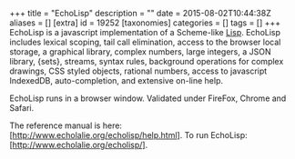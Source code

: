 +++
title = "EchoLisp"
description = ""
date = 2015-08-02T10:44:38Z
aliases = []
[extra]
id = 19252
[taxonomies]
categories = []
tags = []
+++
EchoLisp is a javascript implementation of a Scheme-like [Lisp](https://rosettacode.org/wiki/Lisp). EchoLisp includes lexical scoping, tail call elimination, access to the browser local storage, a graphical library, complex numbers, large integers, a JSON library, {sets}, streams, syntax rules, background operations for complex drawings, CSS styled objects, rational numbers, access to javascript IndexedDB, auto-completion, and extensive on-line help.

EchoLisp runs in a browser window. Validated under FireFox, Chrome and Safari.

The reference manual is here: [http://www.echolalie.org/echolisp/help.html].
To run EchoLisp: [http://www.echolalie.org/echolisp/].
